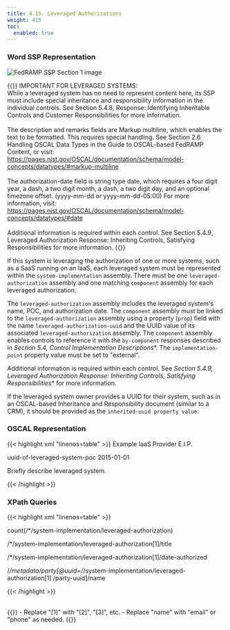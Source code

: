 ```yaml
---
title: 4.15. Leveraged Authorizations
weight: 415
toc:
  enabled: true
---
```


### **Word SSP Representation**

<img src="/img/ssp-figure-4_15.png" alt="FedRAMP SSP Section 1 image">

{{<callout>}}
IMPORTANT FOR LEVERAGED SYSTEMS: <br>
While a leveraged system has no need to represent content here, its SSP must include special inheritance and responsibility information in the individual controls. See Section 5.4.8, Response: Identifying Inheritable Controls and Customer Responsibilities for more information.
<br>
<br>
The description and remarks fields are Markup multiline, which enables the text to be formatted. This requires special handling. See Section 2.6 Handling OSCAL Data Types in the Guide to OSCAL-based FedRAMP Content, or visit:
https://pages.nist.gov/OSCAL/documentation/schema/model-concepts/datatypes/#markup-multiline
<br><br>
The authorization-date field is string type date, which requires a four digit year, a dash, a two digit month, a dash, a two digit day, and an optional timezone offset. (yyyy-mm-dd or yyyy-mm-dd-05:00)
For more information, visit:
https://pages.nist.gov/OSCAL/documentation/schema/model-concepts/datatypes/#date
<br><br>
Additional information is required within each control. See Section 5.4.9, Leveraged Authorization Response: Inheriting Controls, Satisfying Responsibilities for more information.
{{</callout>}}



If this system is leveraging the authorization of one or more systems, such as a SaaS running on an IaaS, each leveraged system must be represented within the ```system-implementation``` assembly. There must be one ```leveraged-authorization``` assembly and one matching ```component``` assembly for each leveraged authorization.

The ```leveraged-authorization``` assembly includes the leveraged system's name, POC, and authorization date. The ```component``` assembly must be linked to the ```leveraged-authorization```  assembly using a property (```prop```) field with the name ```leveraged-authorization-uuid``` and the UUID value of its associated ```leveraged-authorization``` assembly. The ```component``` assembly enables controls to reference it with the ```by-component``` responses described in *Section 5.4, Control Implementation Descriptions**. The ```implementation-point``` property value must be set to "external".

Additional information is required within each control. See *Section 5.4.9, Leveraged Authorization Response: Inheriting Controls, Satisfying Responsibilities** for more information.

If the leveraged system owner provides a UUID for their system, such as in an OSCAL-based Inheritance and Responsibility document (similar to a CRM), it should be provided as the ```inherited-uuid property value```.


### **OSCAL Representation**

{{< highlight xml "linenos=table" >}}
<metadata>
      <party uuid="uuid-value">
         <name>Example IaaS Provider</name>
         <short-name>E.I.P.</short-name>
      </party>
   </metadata>
   <!-- import-profile, system-characteristics -->
   <system-implementation>
      <!-- prop -->
      <leveraged-authorization uuid="uuid-value" >
         <title>Name of Underlying System</title>
         <link href="//path/to/leveraged_system_legacy_crm.xslt" />
         <link href="//path/to/leveraged_system_responsibility_and_inheritance.xml" />
         <party-uuid>uuid-of-leveraged-system-poc</party-uuid>
         <date-authorized>2015-01-01</date-authorized>
      </leveraged-authorization>
      <!-- user -->
      <component uuid="uuid-of-leveraged-system" type="leveraged-system">
         <title>Name of Leveraged System</title>
         <description>
            <p>Briefly describe leveraged system.</p>
         </description>
         <prop name="leveraged-authorization-uuid" value=”5a9c98ab-8e5e-433d-a7bd-515c07cd1497”/>
         <prop name="inherited-uuid" value=”11111111-0000-4000-9001-000000000001”/>
         <prop name="implementation-point" value=”external”/>
         <status state="operational"/>
      </component>
   </system-implementation>

{{< /highlight >}}

### **XPath Queries**
{{< highlight xml "linenos=table" >}}
<!-- Number of Leveraged Authorizations: -->

count(/*/system-implementation/leveraged-authorization)

<!-- Name of first leveraged system: -->
/*/system-implementation/leveraged-authorization[1]/title

<!-- Authorization date of first leveraged system: -->
/*/system-implementation/leveraged-authorization[1]/date-authorized

<!-- Name of POC for first leveraged system: -->
/*/metadata/party[@uuid=/*/system-implementation/leveraged-authorization[1] /party-uuid]/name


{{< /highlight >}}

<br>
{{<callout>}}
- Replace "[1]" with "[2]", "[3]", etc.
- Replace "name" with "email" or "phone" as needed.
{{</callout>}}